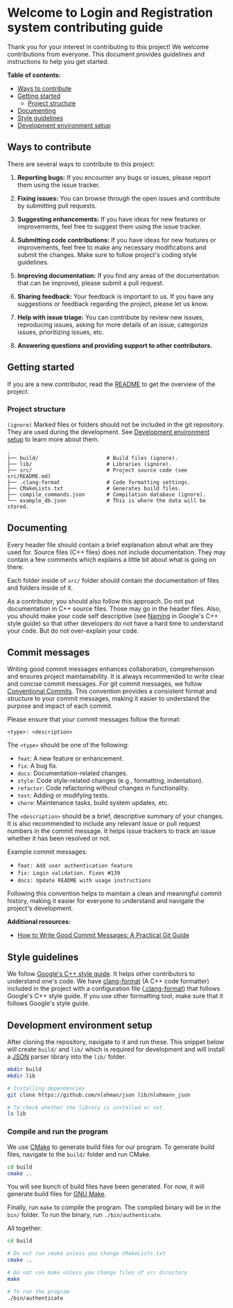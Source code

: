 # Welcome to Login and Registration system contributing guide

Thank you for your interest in contributing to this project! We welcome
contributions from everyone. This document provides guidelines and
instructions to help you get started.

**Table of contents:**

- [Ways to contribute](#ways-to-contribute)
- [Getting started](#getting-started)
  - [Project structure](#project-structure)
- [Documenting](#documenting)
- [Style guidelines](#style-guidelines)
- [Development environment setup](#development-environment-setup)

## Ways to contribute

There are several ways to contribute to this project:

1. **Reporting bugs:**
   If you encounter any bugs or issues, please report them using the issue
   tracker.

2. **Fixing issues:**
   You can browse through the open issues and contribute by submitting pull
   requests.

3. **Suggesting enhancements:**
   If you have ideas for new features or improvements, feel free to suggest
   them using the issue tracker.

4. **Submitting code contributions:**
   If you have ideas for new features or improvements, feel free to make any
   necessary modifications and submit the changes. Make sure to follow
   project's coding style guidelines.

5. **Improving documentation:**
   If you find any areas of the documentation that can be improved, please
   submit a pull request.

6. **Sharing feedback:**
   Your feedback is important to us. If you have any suggestions or feedback
   regarding the project, please let us know.

7. **Help with issue triage:**
   You can contribute by review new issues, reproducing issues, asking for
   more details of an issue, categorize issues, prioritizing issues, etc.

8. **Answering questions and providing support to other contributors.**

## Getting started

If you are a new contributor, read the [README](README.md) to get the overview
of the project.

### Project structure

`(ignore)` Marked files or folders should not be included in the git
repository. They are used during the development. See
[Development environment setup](#development-environment-setup) to learn more
about them.

```
.
├── build/                      # Build files (ignore).
├── lib/                        # Libraries (ignore).
├── src/                        # Project source code (see src/README.md)
├── .clang-format               # Code formatting settings.
├── CMakeLists.txt              # Generates build files.
├── compile_commands.json       # Compilation database (ignore).
└── example_db.json             # This is where the data will be stored.
```

## Documenting

Every header file should contain a brief explanation about what are they used
for. Source files (C++ files) does not include documentation. They may contain
a few comments which explains a little bit about what is going on there.

Each folder inside of `src/` folder should contain the documentation of files
and folders inside of it.

As a contributor, you should also follow this approach. Do not put
documentation in C++ source files. Those may go in the header files. Also, you
should make your code self descriptive
(see [Naming](https://google.github.io/styleguide/cppguide.html#Naming) in
Google's C++ style guide) so that other developers do not have a hard time to
understand your code. But do not over-explain your code.

## Commit messages

Writing good commit messages enhances collaboration, comprehension and ensures
project maintainability. It is always recommended to write clear and concise
commit messages. For git commit messages, we follow
[Conventional Commits](https://www.conventionalcommits.org). This convention
provides a consistent format and structure to your commit messages, making it
easier to understand the purpose and impact of each commit.

Please ensure that your commit messages follow the format:

```
<type>: <description>
```

The `<type>` should be one of the following:

- `feat`: A new feature or enhancement.
- `fix`: A bug fix.
- `docs`: Documentation-related changes.
- `style`: Code style-related changes (e.g., formatting, indentation).
- `refactor`: Code refactoring without changes in functionality.
- `test`: Adding or modifying tests.
- `chore`: Maintenance tasks, build system updates, etc.

The `<description>` should be a brief, descriptive summary of your changes. It
is also recommended to include any relevant issue or pull request numbers in
the commit message. It helps issue trackers to track an issue whether it has
been resolved or not.

Example commit messages:

- `feat: Add user authentication feature`
- `fix: Login validation. Fixes #139`
- `docs: Update README with usage instructions`

Following this convention helps to maintain a clean and meaningful commit
history, making it easier for everyone to understand and navigate the
project's development.

**Additional resources:**

- [How to Write Good Commit Messages: A Practical Git Guide](https://www.freecodecamp.org/news/writing-good-commit-messages-a-practical-guide/)

## Style guidelines

We follow
[Google's C++ style guide](https://google.github.io/styleguide/cppguide.html).
It helps other contributors to understand one's code. We have
[clang-format](https://clang.llvm.org/docs/ClangFormat.html) (A C++ code
formatter) included in the project with a configuration file
([.clang-format](.clang-format)) that follows Google's C++ style guide. If you
use other formatting tool, make sure that it follows Google's style guide.

## Development environment setup

After cloning the repository, navigate to it and run these. This snippet below
will create `build/` and `lib/` which is required for development and will
install a [JSON](https://github.com/nlohman/json) parser library into the
`lib/` folder.

```sh
mkdir build
mkdir lib

# Installing dependencies
git clone https://github.com/nlohman/json lib/nlohmann_json

# To check whether the library is installed or not.
ls lib
```

### Compile and run the program

We use [CMake](https://cmake.org) to generate build files for our program. To
generate build files, navigate to the `build/` folder and run CMake.

```sh
cd build
cmake ..
```

You will see bunch of build files have been generated. For now, it will
generate build files for [GNU Make](https://www.gnu.org/software/make).

Finally, run `make` to compile the program. The compiled binary will be in the
`bin/` folder. To run the binary, run `./bin/authenticate`.

All together:

```sh
cd build

# Do not run cmake unless you change CMakeLists.txt
cmake ..

# Do not run make unless you change files of src directory
make

# To run the program
./bin/authenticate
```
